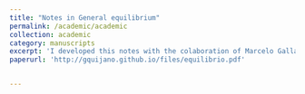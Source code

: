 ```yaml
---
title: "Notes in General equilibrium"
permalink: /academic/academic
collection: academic
category: manuscripts 
excerpt: 'I developed this notes with the colaboration of Marcelo Gallardo (PUCP). It contains a basic and introductory proof of the Brouwer Fixed Point Theorem under its specific application in general equilibrium theory (GE). Furthemore, we focus on showing the existence of a unique equilibrium under certain conditions and assumptions. The purpose was to present to the interested student the mathematical architecture that supports GE'    
paperurl: 'http://gquijano.github.io/files/equilibrio.pdf'


---
```



